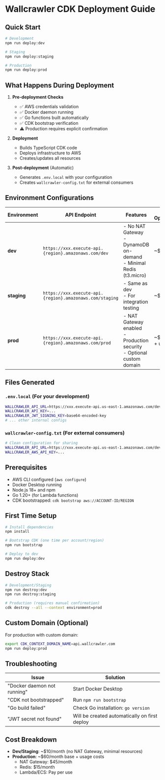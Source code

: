 # Wallcrawler CDK Deployment Guide

## Quick Start

```bash
# Development
npm run deploy:dev

# Staging
npm run deploy:staging

# Production
npm run deploy:prod
```

## What Happens During Deployment

1. **Pre-deployment Checks**
   - ✅ AWS credentials validation
   - ✅ Docker daemon running
   - ✅ Go functions built automatically
   - ✅ CDK bootstrap verification
   - ⚠️ Production requires explicit confirmation

2. **Deployment**
   - Builds TypeScript CDK code
   - Deploys infrastructure to AWS
   - Creates/updates all resources

3. **Post-deployment** (Automatic)
   - Generates `.env.local` with your configuration
   - Creates `wallcrawler-config.txt` for external consumers

## Environment Configurations

| Environment | API Endpoint                                             | Features                                                                   | Cost Optimizations |
| ----------- | -------------------------------------------------------- | -------------------------------------------------------------------------- | ------------------ |
| **dev**     | `https://xxx.execute-api.{region}.amazonaws.com/dev`     | - No NAT Gateway<br>- DynamoDB on-demand<br>- Minimal Redis (t3.micro)     | ~$10/month         |
| **staging** | `https://xxx.execute-api.{region}.amazonaws.com/staging` | - Same as dev<br>- For integration testing                                 | ~$10/month         |
| **prod**    | `https://xxx.execute-api.{region}.amazonaws.com/prod`    | - NAT Gateway enabled<br>- Production security<br>- Optional custom domain | ~$60/month + usage |

## Files Generated

### `.env.local` (For your development)

```bash
WALLCRAWLER_API_URL=https://xxx.execute-api.us-east-1.amazonaws.com/dev
WALLCRAWLER_API_KEY=...
WALLCRAWLER_JWT_SIGNING_KEY=base64-encoded-key
# ... other internal configs
```

### `wallcrawler-config.txt` (For external consumers)

```bash
# Clean configuration for sharing
WALLCRAWLER_API_URL=https://xxx.execute-api.us-east-1.amazonaws.com/dev
WALLCRAWLER_AWS_API_KEY=...
```

## Prerequisites

- AWS CLI configured (`aws configure`)
- Docker Desktop running
- Node.js 18+ and npm
- Go 1.20+ (for Lambda functions)
- CDK bootstrapped: `cdk bootstrap aws://ACCOUNT-ID/REGION`

## First Time Setup

```bash
# Install dependencies
npm install

# Bootstrap CDK (one time per account/region)
npm run bootstrap

# Deploy to dev
npm run deploy:dev
```

## Destroy Stack

```bash
# Development/Staging
npm run destroy:dev
npm run destroy:staging

# Production (requires manual confirmation)
cdk destroy --all --context environment=prod
```

## Custom Domain (Optional)

For production with custom domain:

```bash
export CDK_CONTEXT_DOMAIN_NAME=api.wallcrawler.com
npm run deploy:prod
```

## Troubleshooting

| Issue                       | Solution                                      |
| --------------------------- | --------------------------------------------- |
| "Docker daemon not running" | Start Docker Desktop                          |
| "CDK not bootstrapped"      | Run `npm run bootstrap`                       |
| "Go build failed"           | Check Go installation: `go version`           |
| "JWT secret not found"      | Will be created automatically on first deploy |

## Cost Breakdown

- **Dev/Staging**: ~$10/month (no NAT Gateway, minimal resources)
- **Production**: ~$60/month base + usage costs
  - NAT Gateway: $45/month
  - Redis: $15/month
  - Lambda/ECS: Pay per use
